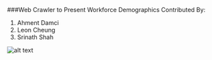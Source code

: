 ###Web Crawler to Present Workforce Demographics
Contributed By:
1. Ahment Damci
2. Leon Cheung
3. Srinath Shah


![alt text](https://raw.githubusercontent.com/srinath2763/crawler/master/images/statistics.png)




